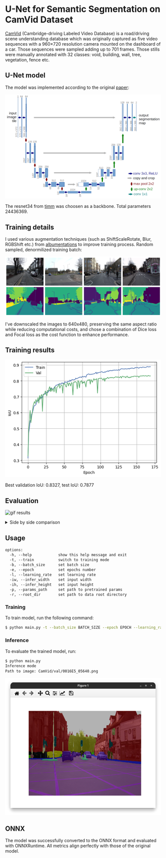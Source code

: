 # U-Net for Semantic Segmentation on CamVid Dataset

[CamVid](https://mi.eng.cam.ac.uk/research/projects/VideoRec/CamVid/) (Cambridge-driving Labeled Video Database) is a road/driving scene understanding database which was originally captured as five video sequences with a 960×720 resolution camera mounted on the dashboard of a car. Those sequences were sampled adding up to 701 frames. Those stills were manually annotated with 32 classes: void, building, wall, tree, vegetation, fence etc.

## U-Net model

The model was implemented according to the original [paper](https://arxiv.org/abs/1505.04597):

![u-net](assets/unet.png)

The resnet34 from [timm](https://github.com/huggingface/pytorch-image-models) was choosen as a backbone. Total parameters 24436369.

## Training details

I used various augmentation techniques (such as ShiftScaleRotate, Blur, RGBShift etc.) from [albumentations](https://github.com/albumentations-team/albumentations) to improve training process. Random sampled, denormilized training batch:

![train batch](assets/batch.png)

I've downscaled the images to 640x480, preserving the same aspect ratio while reducing computational costs, and chose a combination of Dice loss and Focal loss as the cost function to enhance performance.

## Training results

![iou hist](assets/iou_graph.png)

Best validation IoU: 0.8327, test IoU: 0.7877

## Evaluation

![gif results](assets/anim.gif)

<details>
  <summary>Side by side comparison</summary>

  ![side by side](assets/anim1.gif)

</details>

## Usage

```
options:
  -h, --help            show this help message and exit
  -t, --train           switch to training mode
  -b, --batch_size      set batch size
  -e, --epoch           set epochs number
  -l, --learning_rate   set learning rate
  -iw, --infer_width    set input width
  -ih, --infer_height   set input height
  -p, --params_path     set path to pretrained params
  -r, --root_dir        set path to data root directory
```

### Training

To train model, run the following command:

```bash
$ python main.py -t --batch_size BATCH_SIZE --epoch EPOCH --learning_rate LR
```

### Inference 

To evaluate the trained model, run:

```bash
$ python main.py
Inference mode
Path to image: CamVid/val/0016E5_05640.png       
```

![inference](assets/inference.png)

## ONNX

The model was successfully converted to the ONNX format and evaluated with ONNXRuntime. All metrics align perfectly with those of the original model.